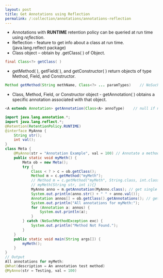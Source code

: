 ```yaml
---
layout: post
title: Get Annotations using Reflection
permalink: /:collection/annotations/annotations-reflection
---
```


* Annotations with **RUNTIME** retention policy can be queried at run time using *reflection*.
* Reflection - feature to get info about a class at run time. (java.lang.reflect package)
* Class object – obtain by .getClass( ) of Object.

```java
final Class<?> getClass( )
```
* getMethod( ), getField( ), and getConstructor( ) return objects of type Method, Field, and Constructor.

```java
Method getMethod(String methName, Class<?> ... paramTypes)    // NoSuchMethodException can be thrown
```
* Class, Method, Field, or Constructor object - getAnnotation( ) obtains a specific annotation associated with that object.

```java
<A extends Annotation> getAnnotation(Class<A> annoType)    // null if not found
```
```java
import java.lang.annotation.*;
import java.lang.reflect.*;
@Retention(RetentionPolicy.RUNTIME)
@interface MyAnno {
    String str();
    int val();
}
class Meta {
    @MyAnno(str = "Annotation Example", val = 100) // Annotate a method.
    public static void myMeth() {
        Meta ob = new Meta();
        try {
            Class < ? > c = ob.getClass();
            Method m = c.getMethod("myMeth");
            // Method m = c.getMethod("myMeth", String.class, int.class);
            // myMeth(String str, int i){}
            MyAnno anno = m.getAnnotation(MyAnno.class); // get single annotation
            System.out.println(anno.str() + " " + anno.val());
            Annotation annos[] = ob.getClass().getAnnotations(); // get all annotations
            System.out.println("All annotations for myMeth:");
            for (Annotation a: annos) {
                System.out.println(a);
            }
        } catch (NoSuchMethodException exc) {
            System.out.println("Method Not Found.");
        }
    }
    public static void main(String args[]) {
        myMeth();
    }
}
// Output
All annotations for myMeth:
@What(description = An annotation test method)
@MyAnno(str = Testing, val = 100)
```
